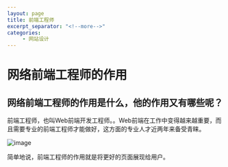 ```yaml
---
layout: page
title: 前端工程师
excerpt_separator: "<!--more-->"
categories:
     - 网站设计
---
```


# 网络前端工程师的作用 <br>

## 网络前端工程师的作用是什么，他的作用又有哪些呢？

<!--more-->

前端工程师，也叫Web前端开发工程师。。Web前端在工作中变得越来越重要，而且需要专业的前端工程师才能做好，这方面的专业人才近两年来备受青睐。

![image](https://timgsa.baidu.com/timg?image&quality=80&size=b9999_10000&sec=1561892072699&di=8a449bd95c29e3bb3f88c12ab6250fb5&imgtype=0&src=http%3A%2F%2Fwww.beidaqingniao.com%2Fuploads%2F171009%2F1-1G009161945500.jpg)

简单地说，前端工程师的作用就是将更好的页面展现给用户。
